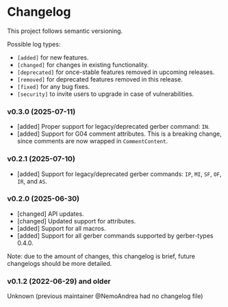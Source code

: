 # Changelog

This project follows semantic versioning.

Possible log types:

- `[added]` for new features.
- `[changed]` for changes in existing functionality.
- `[deprecated]` for once-stable features removed in upcoming releases.
- `[removed]` for deprecated features removed in this release.
- `[fixed]` for any bug fixes.
- `[security]` to invite users to upgrade in case of vulnerabilities.

### v0.3.0 (2025-07-11)

- [added] Proper support for legacy/deprecated gerber command: `IN`.
- [added] Support for G04 comment attributes.
  This is a breaking change, since comments are now wrapped in `CommentContent`.

### v0.2.1 (2025-07-10)

- [added] Support for legacy/deprecated gerber commands: `IP`, `MI`, `SF`, `OF`, `IR`, and `AS`.

### v0.2.0 (2025-06-30)

- [changed] API updates.
- [changed] Updated support for attributes.
- [added] Support for all macros.
- [added] Support for all gerber commands supported by gerber-types 0.4.0.

Note: due to the amount of changes, this changelog is brief, future changelogs should be more detailed.

### v0.1.2 (2022-06-29) and older

Unknown (previous maintainer @NemoAndrea had no changelog file)
